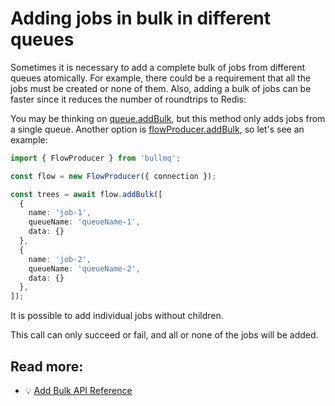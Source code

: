 # Adding jobs in bulk in different queues

Sometimes it is necessary to add a complete bulk of jobs from different queues atomically. For example, there could be a requirement that all the jobs must be created or none of them. Also, adding a bulk of jobs can be faster since it reduces the number of roundtrips to Redis:

You may be thinking on [queue.addBulk](https://api.docs.bullmq.io/classes/Queue.html#addBulk), but this method only adds jobs from a single queue. Another option is [flowProducer.addBulk](https://api.docs.bullmq.io/classes/FlowProducer.html#addBulk), so let's see an example:

```typescript
import { FlowProducer } from 'bullmq';

const flow = new FlowProducer({ connection });

const trees = await flow.addBulk([
  {
    name: 'job-1',
    queueName: 'queueName-1',
    data: {}
  },
  {
    name: 'job-2',
    queueName: 'queueName-2',
    data: {}
  },
]);
```

It is possible to add individual jobs without children.

This call can only succeed or fail, and all or none of the jobs will be added.

## Read more:

- 💡 [Add Bulk API Reference](https://api.docs.bullmq.io/classes/FlowProducer.html#addBulk)
